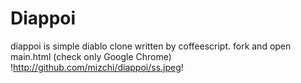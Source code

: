 Diappoi
===============
diappoi is simple diablo clone written by coffeescript.
fork and open main.html
(check only Google Chrome)
!http://github.com/mizchi/diappoi/ss.jpeg!
